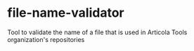 # file-name-validator
Tool to validate the name of a file that is used in Articola Tools organization's repositories 
